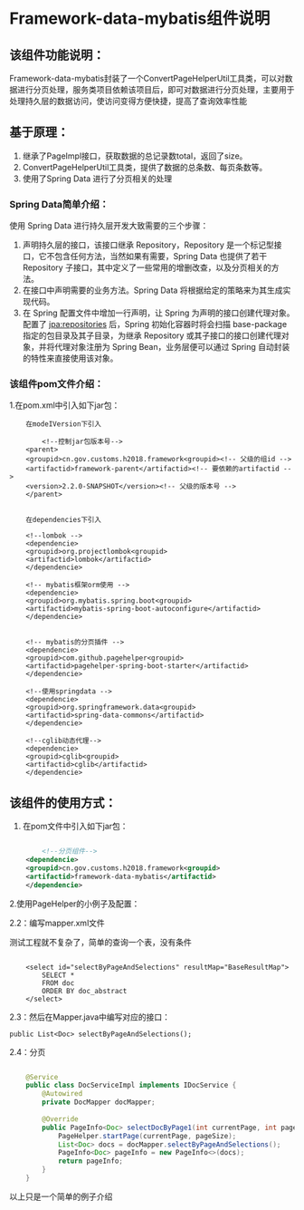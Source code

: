# Framework-data-mybatis组件说明


## 该组件功能说明：
  Framework-data-mybatis封装了一个ConvertPageHelperUtil工具类，可以对数据进行分页处理，服务类项目依赖该项目后，即可对数据进行分页处理，主要用于处理持久层的数据访问，使访问变得方便快捷，提高了查询效率性能


## 基于原理：
1. 继承了PageImpl接口，获取数据的总记录数total，返回了size。
2. ConvertPageHelperUtil工具类，提供了数据的总条数、每页条数等。
3. 使用了Spring Data 进行了分页相关的处理


### Spring Data简单介绍：

 使用 Spring Data 进行持久层开发大致需要的三个步骤：

1. 声明持久层的接口，该接口继承 Repository，Repository 是一个标记型接口，它不包含任何方法，当然如果有需要，Spring Data 也提供了若干 Repository 子接口，其中定义了一些常用的增删改查，以及分页相关的方法。
2. 在接口中声明需要的业务方法。Spring Data 将根据给定的策略来为其生成实现代码。
3. 在 Spring 配置文件中增加一行声明，让 Spring 为声明的接口创建代理对象。配置了 <jpa:repositories> 后，Spring 初始化容器时将会扫描 base-package 指定的包目录及其子目录，为继承 Repository 或其子接口的接口创建代理对象，并将代理对象注册为 Spring Bean，业务层便可以通过 Spring 自动封装的特性来直接使用该对象。


### 该组件pom文件介绍：
1.在pom.xml中引入如下jar包：
  
```
	在modeIVersion下引入

        <!--控制jar包版本号-->
	<parent>
	<groupid>cn.gov.customs.h2018.framework<groupid><!-- 父级的组id -->
	<artifactid>framework-parent</artifactid><!-- 要依赖的artifactid -->
	<version>2.2.0-SNAPSHOT</version><!-- 父级的版本号 -->
	</parent>
	
	
	在dependencies下引入

	<!--lombok -->
	<dependencie>
	<groupid>org.projectlombok<groupid>
	<artifactid>lombok</artifactid>
	</dependencie>
	
	<!-- mybatis框架orm使用 -->
	<dependencie>
	<groupid>org.mybatis.spring.boot<groupid>
	<artifactid>mybatis-spring-boot-autoconfigure</artifactid>
	</dependencie>
	
	     
	<!-- mybatis的分页插件 -->
	<dependencie>
	<groupid>com.github.pagehelper<groupid>
	<artifactid>pagehelper-spring-boot-starter</artifactid>
	</dependencie>
	
	<!--使用springdata -->
	<dependencie>
	<groupid>org.springframework.data<groupid>
	<artifactid>spring-data-commons</artifactid>
	</dependencie>
	
	<!--cglib动态代理-->
	<dependencie>
	<groupid>cglib<groupid>
	<artifactid>cglib</artifactid>
	</dependencie>

```


## 该组件的使用方式：
1. 在pom文件中引入如下jar包：

```xml

        <!--分页组件-->  
	<dependencie>
	<groupid>cn.gov.customs.h2018.framework<groupid>
	<artifactid>framework-data-mybatis</artifactid>
	</dependencie>   
``` 
2.使用PageHelper的小例子及配置：

2.2：编写mapper.xml文件
 
  测试工程就不复杂了，简单的查询一个表，没有条件
```

	<select id="selectByPageAndSelections" resultMap="BaseResultMap">
	    SELECT *
	    FROM doc
	    ORDER BY doc_abstract
	</select>
```

2.3：然后在Mapper.java中编写对应的接口：
  
`
public List<Doc> selectByPageAndSelections();
`

2.4：分页

```java

	@Service
	public class DocServiceImpl implements IDocService {
	    @Autowired
	    private DocMapper docMapper;
	
	    @Override
	    public PageInfo<Doc> selectDocByPage1(int currentPage, int pageSize) {
	        PageHelper.startPage(currentPage, pageSize);
	        List<Doc> docs = docMapper.selectByPageAndSelections();
	        PageInfo<Doc> pageInfo = new PageInfo<>(docs);
	        return pageInfo;
	    }
	}
```
以上只是一个简单的例子介绍

